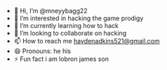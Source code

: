 - 👋 Hi, I’m @mneyybagg22
- 👀 I’m interested in hacking the game prodigy
- 🌱 I’m currently learning how to hack
- 💞️ I’m looking to collaborate on hacking
- 📫 How to reach me haydenadkins521@gmail.com
- 😄 Pronouns: he   his
- ⚡ Fun fact i   am lobron james  son

<!---
mneyybagg22/mneyybagg22 is a ✨ special ✨ repository because its `README.md` (this file) appears on your GitHub profile.
You can click the Preview link to take a look at your changes.
--->
